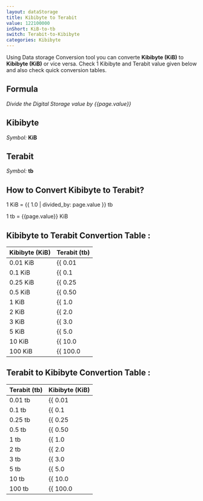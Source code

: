 ```yaml
---
layout: dataStorage
title: Kibibyte to Terabit
value: 122100000
inShort: KiB-to-tb
switch: Terabit-to-Kibibyte
categories: Kibibyte
---
```


Using Data storage Conversion tool you can converte **Kibibyte (KiB)** to **Kibibyte (KiB)** or vice versa. Check 1 Kibibyte and Terabit value given below and also check quick conversion tables.

## Formula
*Divide the Digital Storage value by {{page.value}}*

## Kibibyte
*Symbol:* **KiB**

## Terabit
*Symbol:* **tb**

## How to Convert Kibibyte to Terabit?

1 KiB = {{ 1.0 | divided_by: page.value }} tb

1 tb = {{page.value}} KiB


## Kibibyte to Terabit Convertion Table :

| Kibibyte (KiB) | Terabit (tb) |
| ---- | ---- |
| 0.01 KiB | {{ 0.01 | divided_by: page.value | round: 12 }} tb |
| 0.1 KiB | {{ 0.1 | divided_by: page.value | round: 12 }} tb |
| 0.25 KiB | {{ 0.25 | divided_by: page.value | round: 12 }} tb |
| 0.5 KiB | {{ 0.50 | divided_by: page.value | round: 12 }} tb |
| 1 KiB | {{ 1.0 | divided_by: page.value | round: 12 }} tb |
| 2 KiB | {{ 2.0 | divided_by: page.value | round: 12 }} tb |
| 3 KiB | {{ 3.0 | divided_by: page.value | round: 12 }} tb |
| 5 KiB | {{ 5.0 | divided_by: page.value | round: 12 }} tb |
| 10 KiB | {{ 10.0 | divided_by: page.value | round: 12 }} tb |
| 100 KiB | {{ 100.0 | divided_by: page.value | round: 12 }} tb |

## Terabit to Kibibyte Convertion Table :

| Terabit (tb) | Kibibyte (KiB) |
| ---- | ---- |
| 0.01 tb | {{ 0.01 | times: page.value | round: 12 }} KiB |
| 0.1 tb | {{ 0.1 | times: page.value | round: 12 }} KiB |
| 0.25 tb | {{ 0.25 | times: page.value | round: 12 }} KiB |
| 0.5 tb | {{ 0.50 | times: page.value | round: 12 }} KiB |
| 1 tb | {{ 1.0 | times: page.value | round: 12 }} KiB |
| 2 tb | {{ 2.0 | times: page.value | round: 12 }} KiB |
| 3 tb | {{ 3.0 | times: page.value | round: 12 }} KiB |
| 5 tb | {{ 5.0 | times: page.value | round: 12 }} KiB |
| 10 tb | {{ 10.0 | times: page.value | round: 12 }} KiB |
| 100 tb | {{ 100.0 | times: page.value | round: 12 }} KiB |


<script>
document.getElementById('selectInput')[5].selected = true
document.getElementById('selectOutput')[14].selected = true
</script>
